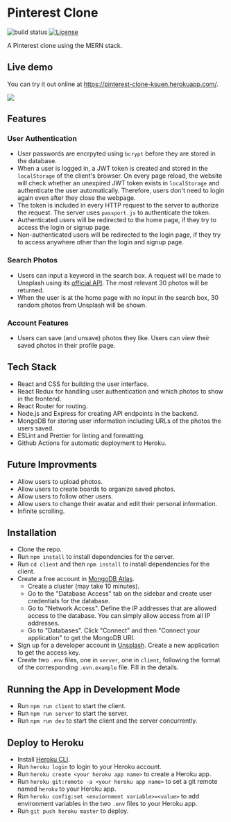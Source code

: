 # Pinterest Clone

![build status](https://github.com/kingyiusuen/pinterest-clone/actions/workflows/deploy.yml/badge.svg)
[![License](https://img.shields.io/github/license/kingyiusuen/pinterest-clone)](https://github.com/kingyiusuen/pinterest-clone/blob/master/LICENSE)

A Pinterest clone using the MERN stack.

## Live demo

You can try it out online at https://pinterest-clone-ksuen.herokuapp.com/.

![](https://i.imgur.com/9rBhKVa.png)

## Features

### User Authentication

- User passwords are encrpyted using `bcrypt` before they are stored in the database.
- When a user is logged in, a JWT token is created and stored in the `localStorage` of the client's browser. On every page reload, the website will check whether an unexpired JWT token exists in `localStorage` and authenticate the user automatically. Therefore, users don't need to login again even after they close the webpage.
- The token is included in every HTTP request to the server to authorize the request. The server uses `passport.js` to authenticate the token.
- Authenticated users will be redirected to the home page, if they try to access the login or signup page.
- Non-authenticated users will be redirected to the login page, if they try to access anywhere other than the login and signup page.

### Search Photos

- Users can input a keyword in the search box. A request will be made to Unsplash using its [official API](https://unsplash.com/developers). The most relevant 30 photos will be returned.
- When the user is at the home page with no input in the search box, 30 random photos from Unsplash will be shown.

### Account Features

- Users can save (and unsave) photos they like. Users can view their saved photos in their profile page.

## Tech Stack

- React and CSS for building the user interface.
- React Redux for handling user authentication and which photos to show in the frontend.
- React Router for routing.
- Node.js and Express for creating API endpoints in the backend.
- MongoDB for storing user information including URLs of the photos the users saved.
- ESLint and Prettier for linting and formatting.
- Github Actions for automatic deployment to Heroku.

## Future Improvments

- Allow users to upload photos.
- Allow users to create boards to organize saved photos.
- Allow users to follow other users.
- Allow users to change their avatar and edit their personal information.
- Infinite scrolling.

## Installation

- Clone the repo.
- Run `npm install` to install dependencies for the server.
- Run `cd client` and then `npm install` to install dependencies for the client.
- Create a free account in [MongoDB Atlas](https://www.mongodb.com/atlas/database).
  - Create a cluster (may take 10 minutes).
  - Go to the "Database Access" tab on the sidebar and create user credentials for the database.
  - Go to "Network Access". Define the IP addresses that are allowed access to the database. You can simply allow access from all IP addresses.
  - Go to "Databases". Click "Connect" and then "Connect your application" to get the MongoDB URI.
- Sign up for a developer account in [Unsplash](https://unsplash.com/developers). Create a new application to get the access key.
- Create two `.env` files, one in `server`, one in `client`, following the format of the corresponding `.evn.example` file. Fill in the details.

## Running the App in Development Mode

- Run `npm run client` to start the client.
- Run `npm run server` to start the server.
- Run `npm run dev` to start the client and the server concurrently.

## Deploy to Heroku

- Install [Heroku CLI](https://devcenter.heroku.com/articles/heroku-cli).
- Run `heroku login` to login to your Heroku account.
- Run `heroku create <your heroku app name>` to create a Heroku app.
- Run `heroku git:remote -a <your heroku app name>` to set a git remote named `heroku` to your Heroku app.
- Run `heroku config:set <enviornment variable>=<value>` to add environment variables in the two `.env` files to your Heroku app.
- Run `git push heroku master` to deploy.
